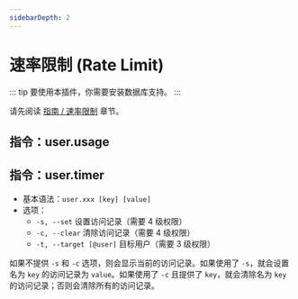 ```yaml
---
sidebarDepth: 2
---
```


# 速率限制 (Rate Limit)

::: tip
要使用本插件，你需要安装数据库支持。
:::

请先阅读 [指南 / 速率限制](../../guide/command/more.md#速率限制) 章节。

## 指令：user.usage
## 指令：user.timer

- 基本语法：`user.xxx [key] [value]`
- 选项：
  - `-s, --set` 设置访问记录（需要 4 级权限）
  - `-c, --clear` 清除访问记录（需要 4 级权限）
  - `-t, --target [@user]` 目标用户（需要 3 级权限）

如果不提供 `-s` 和 `-c` 选项，则会显示当前的访问记录。如果使用了 `-s`，就会设置名为 `key` 的访问记录为 `value`。如果使用了 `-c` 且提供了 `key`，就会清除名为 `key` 的访问记录；否则会清除所有的访问记录。
